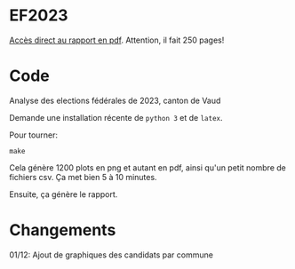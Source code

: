 # EF2023
[Accès direct au rapport en pdf](https://github.com/pkoppenb/EF2023/blob/main/LaTeX/EF23.pdf). Attention, il fait 250 pages!

# Code
Analyse des elections fédérales de 2023, canton de Vaud

Demande une installation récente de `python 3` et de `latex`. 

Pour tourner:
```
make
```

Cela génère 1200 plots en png et autant en pdf, ainsi qu'un petit nombre de fichiers csv. Ça met bien 5 à 10 minutes.

Ensuite, ça génère le rapport.

# Changements

01/12: Ajout de graphiques des candidats par commune
